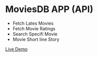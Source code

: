 # MoviesDB APP (API)

- Fetch Lates Movies
- Fetch Movie Ratings
- Search Specifi Movie
- Movie Short line Story

<a href="https://balajiravi-projects.netlify.app/movies-app/index.html">Live Demo</a>
